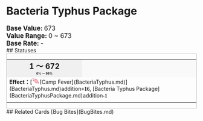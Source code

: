 # Bacteria Typhus Package  
  
<div style="font-size:1.2em"><b>Base Value: </b> 673 </div>  
<div style="font-size:1.2em"><b>Value Range: </b> 0 ~ 673 </div>  
<div style="font-size:1.2em"><b>Base Rate: </b> - </div>  
## Statuses  
<div  style="border:1px solid #BBB"><table><tr style="height:2em;"><td style="background-color:#F0F0F0;text-align:center;width:180px;font-size:1.4em;font-weight:bold;vertical-align:middle;"><div>1 ～ 672<div><div style="font-size:0.4em">0% ～ 99%</div></td><td colspan=2 style="font-size:1.1em;vertical-align:middle;background-color:#F9F9F9;"><div><b></b></div><div style="font-size:0.8em;padding-top:4px;"></div></td></tr><tr><td colspan=2><b>Effect：</b>[<div style="width:20px;display:inline-block;text-align:center"><img decoding="async" src="Sprite/CampFever.png" href="a.md" style="max-width:20px;max-height:20px;"></div>[Camp Fever](BacteriaTyphus.md)](BacteriaTyphus.md)addition<span style="font-family:ui-monospace"><b>+16</b></span>, [Bacteria Typhus Package](BacteriaTyphusPackage.md)addition<span style="font-family:ui-monospace"><b>-1</b></span></td></tr><tr><td colspan=2></td></tr></table></div>  
## Related Cards  
[Bug Bites](BugBites.md)  


<script>document.title="Bacteria Typhus Package - Card Survival Wiki";</script>
